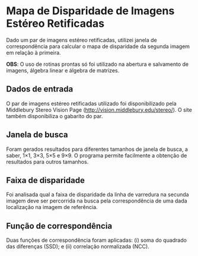 # Mapa de Disparidade de Imagens Estéreo Retificadas

Dado um par de imagens estéreo retificadas, utilizei janela de correspondência para calcular o mapa de disparidade da segunda imagem em relação à primeira.

**OBS**: O uso de rotinas prontas só foi utilizado na abertura e salvamento de imagens, álgebra linear e álgebra de matrizes.

## Dados de entrada

O par de imagens estéreo retificadas utilizado foi disponibilizado pela Middlebury Stereo Vision Page (http://vision.middlebury.edu/stereo/). O site também disponibiliza o gabarito do par.

## Janela de busca

Foram gerados resultados para diferentes tamanhos de janela de busca, a saber, 1×1, 3×3, 5×5 e 9×9. O programa permite facilmente a obtenção de resultados para outros tamanhos.

## Faixa de disparidade

Foi analisada qual a faixa de disparidade da linha de varredura na secunda imagem deve ser percorrida na busca pela correspondência de uma dada localização na imagem de referência.

## Função de correspondência

Duas funções de correspondência foram aplicadas: (i) soma do quadrado das diferenças (SSD); e (ii) correlação normalizada (NCC).
